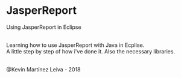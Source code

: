# JasperReport
Using JasperReport in Eclipse<br/><br/>

Learning how to use JasperReport with Java in Ecplise.<br/>
A little step by step of how i've done it. Also the necessary libraries.<br/><br/>

@Kevin Martínez Leiva - 2018

